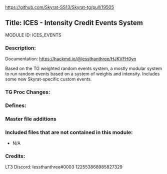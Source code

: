 https://github.com/Skyrat-SS13/Skyrat-tg/pull/19505

## Title: ICES - Intensity Credit Events System

MODULE ID: ICES_EVENTS

### Description:

Documentation: https://hackmd.io/@lessthanthree/HJKVFH0yn

Based on the TG weighted random events system, a mostly modular system to run random events based on a system of weights and intensity.
Includes some new Skyrat-specific custom events.

### TG Proc Changes:

### Defines:

### Master file additions

### Included files that are not contained in this module:

- N/A

### Credits:

LT3
Discord: lessthanthree#0003 122553868985827329
